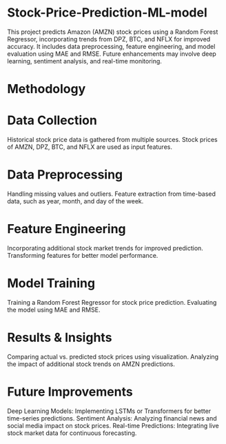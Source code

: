 # Stock-Price-Prediction-ML-model
This project predicts Amazon (AMZN) stock prices using a Random Forest Regressor, incorporating trends from DPZ, BTC, and NFLX for improved accuracy. It includes data preprocessing, feature engineering, and model evaluation using MAE and RMSE. Future enhancements may involve deep learning, sentiment analysis, and real-time monitoring. 
# Methodology
# Data Collection

Historical stock price data is gathered from multiple sources.
Stock prices of AMZN, DPZ, BTC, and NFLX are used as input features.

# Data Preprocessing

Handling missing values and outliers.
Feature extraction from time-based data, such as year, month, and day of the week.

# Feature Engineering

Incorporating additional stock market trends for improved prediction.
Transforming features for better model performance.

# Model Training

Training a Random Forest Regressor for stock price prediction.
Evaluating the model using MAE and RMSE.

# Results & Insights

Comparing actual vs. predicted stock prices using visualization.
Analyzing the impact of additional stock trends on AMZN predictions.


# Future Improvements
Deep Learning Models: Implementing LSTMs or Transformers for better time-series predictions.
Sentiment Analysis: Analyzing financial news and social media impact on stock prices.
Real-time Predictions: Integrating live stock market data for continuous forecasting.
